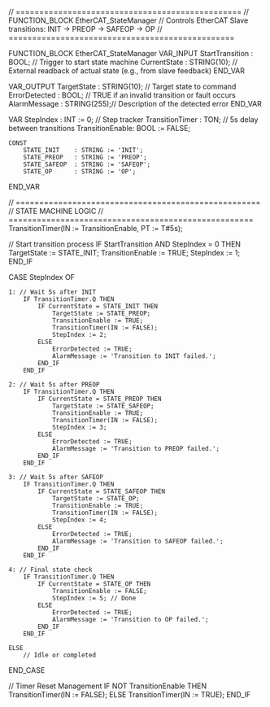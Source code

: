 // ================================================
// FUNCTION_BLOCK EtherCAT_StateManager
// Controls EtherCAT Slave transitions: INIT → PREOP → SAFEOP → OP
// ================================================

FUNCTION_BLOCK EtherCAT_StateManager
VAR_INPUT
    StartTransition : BOOL;       // Trigger to start state machine
    CurrentState    : STRING(10); // External readback of actual state (e.g., from slave feedback)
END_VAR

VAR_OUTPUT
    TargetState     : STRING(10); // Target state to command
    ErrorDetected   : BOOL;       // TRUE if an invalid transition or fault occurs
    AlarmMessage    : STRING(255);// Description of the detected error
END_VAR

VAR
    StepIndex       : INT := 0;   // Step tracker
    TransitionTimer : TON;       // 5s delay between transitions
    TransitionEnable: BOOL := FALSE;

    CONST
        STATE_INIT    : STRING := 'INIT';
        STATE_PREOP   : STRING := 'PREOP';
        STATE_SAFEOP  : STRING := 'SAFEOP';
        STATE_OP      : STRING := 'OP';
END_VAR

// ====================================================
// STATE MACHINE LOGIC
// ====================================================
TransitionTimer(IN := TransitionEnable, PT := T#5s);

// Start transition process
IF StartTransition AND StepIndex = 0 THEN
    TargetState := STATE_INIT;
    TransitionEnable := TRUE;
    StepIndex := 1;
END_IF

CASE StepIndex OF

    1: // Wait 5s after INIT
        IF TransitionTimer.Q THEN
            IF CurrentState = STATE_INIT THEN
                TargetState := STATE_PREOP;
                TransitionEnable := TRUE;
                TransitionTimer(IN := FALSE);
                StepIndex := 2;
            ELSE
                ErrorDetected := TRUE;
                AlarmMessage := 'Transition to INIT failed.';
            END_IF
        END_IF

    2: // Wait 5s after PREOP
        IF TransitionTimer.Q THEN
            IF CurrentState = STATE_PREOP THEN
                TargetState := STATE_SAFEOP;
                TransitionEnable := TRUE;
                TransitionTimer(IN := FALSE);
                StepIndex := 3;
            ELSE
                ErrorDetected := TRUE;
                AlarmMessage := 'Transition to PREOP failed.';
            END_IF
        END_IF

    3: // Wait 5s after SAFEOP
        IF TransitionTimer.Q THEN
            IF CurrentState = STATE_SAFEOP THEN
                TargetState := STATE_OP;
                TransitionEnable := TRUE;
                TransitionTimer(IN := FALSE);
                StepIndex := 4;
            ELSE
                ErrorDetected := TRUE;
                AlarmMessage := 'Transition to SAFEOP failed.';
            END_IF
        END_IF

    4: // Final state check
        IF TransitionTimer.Q THEN
            IF CurrentState = STATE_OP THEN
                TransitionEnable := FALSE;
                StepIndex := 5; // Done
            ELSE
                ErrorDetected := TRUE;
                AlarmMessage := 'Transition to OP failed.';
            END_IF
        END_IF

    ELSE
        // Idle or completed
END_CASE

// Timer Reset Management
IF NOT TransitionEnable THEN
    TransitionTimer(IN := FALSE);
ELSE
    TransitionTimer(IN := TRUE);
END_IF
